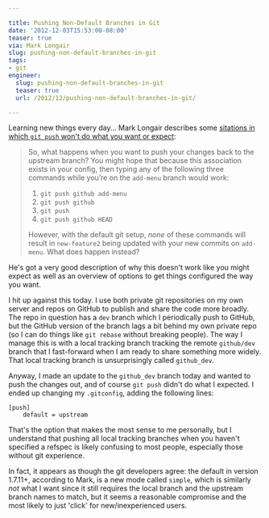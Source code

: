 ```yaml
---

title: Pushing Non-Default Branches in Git
date: '2012-12-03T15:53:00-08:00'
teaser: true
via: Mark Longair
slug: pushing-non-default-branches-in-git
tags:
- git
engineer:
  slug: pushing-non-default-branches-in-git
  teaser: true
  url: /2012/12/pushing-non-default-branches-in-git/

---
```


Learning new things every day... Mark Longair describes some [sitations in which `git push` won't do what you want or expect](http://longair.net/blog/2011/02/27/an-asymmetry-between-git-pull-and-git-push/):

> So, what happens when you want to push your changes back to the upstream branch?  You might hope that because this association exists in your config, then typing any of the following three commands while you’re on the `add-menu` branch would work:
>
> 1. `git push github add-menu`
> 2. `git push github`
> 3. `git push`
> 4. `git push github HEAD`
>
> However, with the default git setup, *none* of these commands will result in `new-feature2` being updated with your new commits on `add-menu`.  What does happen instead?

He's got a very good description of why this doesn't work like you might expect as well as an overview of options to get things configured the way you want.

<!--more-->

I hit up against this today. I use both private git repositories on my own server and repos on GitHub to publish and share the code more broadly. The repo in question has a `dev` branch which I periodically push to GitHub, but the GitHub version of the branch lags a bit behind my own private repo (so I can do things like `git rebase` without breaking people). The way I manage this is with a local tracking branch tracking the remote `github/dev` branch that I fast-forward when I am ready to share something more widely. That local tracking branch is unsurprisingly called `github_dev`.

Anyway, I made an update to the `github_dev` branch today and wanted to push the changes out, and of course `git push` didn't do what I expected. I ended up changing my `.gitconfig`, adding the following lines:

```text
[push]
    default = upstream
```

That's the option that makes the most sense to me personally, but I understand that pushing all local tracking branches when you haven't specified a refspec is likely confusing to most people, especially those without git experience.

In fact, it appears as though the git developers agree: the default in version 1.7.11+, according to Mark, is a new mode called `simple`, which is similarly *not* what I want since it still requires the local branch and the upstream branch names to match, but it seems a reasonable compromise and the most likely to just 'click' for new/inexperienced users.
